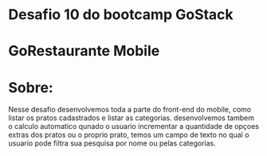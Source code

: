 # Desafio 10 do bootcamp GoStack
# GoRestaurante Mobile

# Sobre:
Nesse desafio desenvolvemos toda a parte do front-end do mobile, como listar os pratos cadastrados e listar as categorias.
desenvolvemos tambem o calculo automatico qunado o usuario incrementar a quantidade de opçoes extras dos pratos ou o proprio prato, temos um campo de texto no qual o usuario pode filtra sua pesquisa por nome ou pelas categorias.